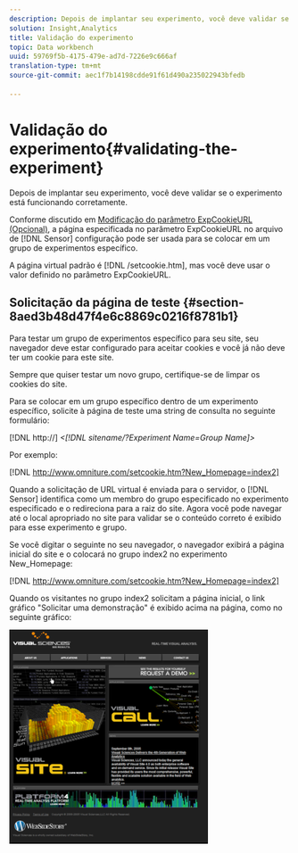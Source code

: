 ```yaml
---
description: Depois de implantar seu experimento, você deve validar se o experimento está funcionando corretamente.
solution: Insight,Analytics
title: Validação do experimento
topic: Data workbench
uuid: 59769f5b-4175-479e-ad7d-7226e9c666af
translation-type: tm+mt
source-git-commit: aec1f7b14198cdde91f61d490a235022943bfedb

---
```



# Validação do experimento{#validating-the-experiment}

Depois de implantar seu experimento, você deve validar se o experimento está funcionando corretamente.

Conforme discutido em [Modificação do parâmetro ExpCookieURL (Opcional)](../../home/c-undst-ctrld-exp/t-en-ctrld-exp/c-mod-expckurl-prm.md#concept-215bf86bab4e4ec0b0cc803ec48a8fcf), a página especificada no parâmetro ExpCookieURL no arquivo de [!DNL Sensor] configuração pode ser usada para se colocar em um grupo de experimentos específico.

A página virtual padrão é [!DNL /setcookie.htm], mas você deve usar o valor definido no parâmetro ExpCookieURL.

## Solicitação da página de teste {#section-8aed3b48d47f4e6c8869c0216f8781b1}

Para testar um grupo de experimentos específico para seu site, seu navegador deve estar configurado para aceitar cookies e você já não deve ter um cookie para este site.

Sempre que quiser testar um novo grupo, certifique-se de limpar os cookies do site.

Para se colocar em um grupo específico dentro de um experimento específico, solicite à página de teste uma string de consulta no seguinte formulário:

[!DNL http://] *&lt;[!DNL sitename/?Experiment Name=Group Name]>*

Por exemplo:

[!DNL http://www.omniture.com/setcookie.htm?New_Homepage=index2]

Quando a solicitação de URL virtual é enviada para o servidor, o [!DNL Sensor] identifica como um membro do grupo especificado no experimento especificado e o redireciona para a raiz do site. Agora você pode navegar até o local apropriado no site para validar se o conteúdo correto é exibido para esse experimento e grupo.

Se você digitar o seguinte no seu navegador, o navegador exibirá a página inicial do site e o colocará no grupo index2 no experimento New_Homepage:

[!DNL http://www.omniture.com/setcookie.htm?New_Homepage=index2]

Quando os visitantes no grupo index2 solicitam a página inicial, o link gráfico &quot;Solicitar uma demonstração&quot; é exibido acima na página, como no seguinte gráfico:

![](assets/TestPage.png)

